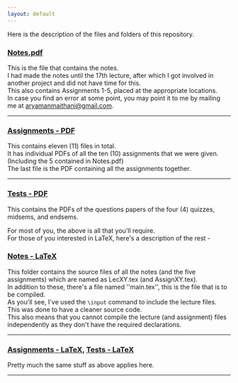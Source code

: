 ```yaml
---
layout: default
---
```

Here is the description of the files and folders of this repository.

### [Notes.pdf](https://github.com/aryamanmaithani/ma-107/blob/master/Notes.pdf)
This is the file that contains the notes.  
I had made the notes until the 17th lecture, after which I got involved in another project and did not have time for this.  
This also contains Assignments 1-5, placed at the appropriate locations.  
In case you find an error at some point, you may point it to me by mailing me at [aryamanmaithani@gmail.com](mailto:aryamanmaithani@gmail.com).

---

### [Assignments - PDF](https://github.com/aryamanmaithani/ma-107/tree/master/Assignments%20-%20PDF)
This contains eleven (11) files in total.  
It has individual PDFs of all the ten (10) assignments that we were given. (Including the 5 contained in Notes.pdf)  
The last file is the PDF containing all the assignments together.

---

### [Tests - PDF](https://github.com/aryamanmaithani/ma-107/tree/master/Tests%20-%20PDF)
This contains the PDFs of the questions papers of the four (4) quizzes, midsems, and endsems.

For most of you, the above is all that you'll require.  
For those of you interested in LaTeX, here's a description of the rest -

### [Notes - LaTeX](https://github.com/aryamanmaithani/ma-107/tree/master/Notes%20-%20LaTeX)
This folder contains the source files of all the notes (and the five assignments) which are named as LecXY.tex (and AssignXY.tex).  
In addition to these, there's a file named ''main.tex'', this is the file that is to be compiled.  
As you'll see, I've used the ```\input``` command to include the lecture files. This was done to have a cleaner source code.  
This also means that you cannot compile the lecture (and assignment) files independently as they don't have the required declarations.

---

### [Assignments - LaTeX](https://github.com/aryamanmaithani/ma-107/tree/master/Assignments%20-%20LaTeX), [Tests - LaTeX](https://github.com/aryamanmaithani/ma-107/tree/master/Tests%20-%20LaTeX)
Pretty much the same stuff as above applies here.

---

